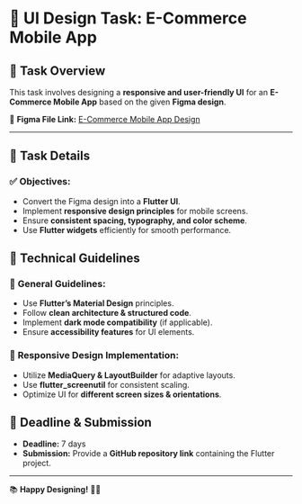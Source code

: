 # 📌 UI Design Task: E-Commerce Mobile App

## 🎯 Task Overview
This task involves designing a **responsive and user-friendly UI** for an **E-Commerce Mobile App** based on the given **Figma design**.

📌 **Figma File Link:** [E-Commerce Mobile App Design](https://www.figma.com/design/l5jXtIskI6pohwo7vduPcO/e-commerce-Mobile-App-Design-(Community)?node-id=0-2&t=oe0KZEp1e0rFKDqa-0)

---

## 📝 Task Details

### ✅ **Objectives:**
- Convert the Figma design into a **Flutter UI**.
- Implement **responsive design principles** for mobile screens.
- Ensure **consistent spacing, typography, and color scheme**.
- Use **Flutter widgets** efficiently for smooth performance.

## 🔹 **Technical Guidelines**
### 📌 **General Guidelines:**
- Use **Flutter’s Material Design** principles.
- Follow **clean architecture & structured code**.
- Implement **dark mode compatibility** (if applicable).
- Ensure **accessibility features** for UI elements.

### 📌 **Responsive Design Implementation:**
- Utilize **MediaQuery & LayoutBuilder** for adaptive layouts.
- Use **flutter_screenutil** for consistent scaling.
- Optimize UI for **different screen sizes & orientations**.

## 📅 **Deadline & Submission**
- **Deadline:** 7 days
- **Submission:** Provide a **GitHub repository link** containing the Flutter project.

---

📚 **Happy Designing!** 🎨🚀
